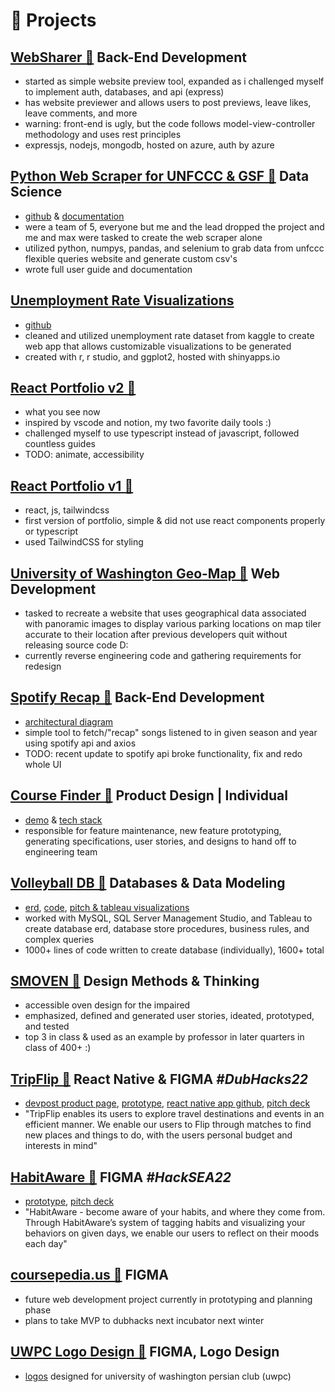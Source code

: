 # 🧪 Projects

## [WebSharer 🔗](https://test.parsak.me/) Back-End Development
- started as simple website preview tool, expanded as i challenged myself to implement auth, databases, and api (express)
- has website previewer and allows users to post previews, leave likes, leave comments, and more 
- warning: front-end is ugly, but the code follows model-view-controller methodology and uses rest principles
- expressjs, nodejs, mongodb, hosted on azure, auth by azure

## [Python Web Scraper for UNFCCC & GSF 🔗](https://github.com/maxjj9710/unfccc-query) Data Science 
- [github](https://github.com/maxjj9710/unfccc-query) & [documentation](https://github.com/maxjj9710/unfccc-query/wiki/User-Guide) 
- were a team of 5, everyone but me and the lead dropped the project and me and max were tasked to create the web scraper alone
- utilized python, numpys, pandas, and selenium to grab data from unfccc flexible queries website and generate custom csv's
- wrote full user guide and documentation

## [Unemployment Rate Visualizations](https://parsak.shinyapps.io/INFO201-finalproject/)
- [github](https://github.com/info201b-2021-aut/INFO201-finalproject)
- cleaned and utilized unemployment rate dataset from kaggle to create web app that allows customizable visualizations to be generated
- created with r, r studio, and ggplot2, hosted with shinyapps.io 

## [React Portfolio v2 🔗](https://github.com/parsakhaz/react-portfolio)
- what you see now
- inspired by vscode and notion, my two favorite daily tools :)
- challenged myself to use typescript instead of javascript, followed countless guides
- TODO: animate, accessibility

## [React Portfolio v1 🔗](https://react-portfolio-nurx9bivu-parsakhaz.vercel.app/)
- react, js, tailwindcss
- first version of portfolio, simple & did not use react components properly or typescript
- used TailwindCSS for styling

## [University of Washington Geo-Map 🔗](https://depts.washington.edu/tsevents/) Web Development
- tasked to recreate a website that uses geographical data associated with panoramic images to display various parking locations on map tiler accurate to their location after previous developers quit without releasing source code D:
- currently reverse engineering code and gathering requirements for redesign 

## [Spotify Recap 🔗](https://github.com/parsakhaz/spotify-time-capsule) Back-End Development
- [architectural diagram](https://drive.google.com/file/d/1w2agbpS1FLcfwB96QfJlsfnvM6AnF0ey/view)
- simple tool to fetch/"recap" songs listened to in given season and year using spotify api and axios
- TODO: recent update to spotify api broke functionality, fix and redo whole UI 

## [Course Finder 🔗](https://drive.google.com/file/d/1E3RMj1VQJsf88n7w_UBeUrNy6aN7ILdR/view?usp=sharing) Product Design | Individual
- [demo](https://drive.google.com/file/d/1E3RMj1VQJsf88n7w_UBeUrNy6aN7ILdR/view?usp=sharing) & [tech stack](https://docs.google.com/document/d/1X9sGS3CGM1Yrk7oAeD7RDF_Qm-yUChN3a9xbV1q3Lb0/edit?usp=sharing)
- responsible for feature maintenance, new feature prototyping, generating specifications, user stories, and designs to hand off to engineering team

## [Volleyball DB 🔗](https://drive.google.com/file/d/1h_93-R4zXkkVO6FXxhS8Jl_fwKwxCKwK/view?usp=sharing) Databases & Data Modeling
- [erd](https://drive.google.com/file/d/1h_93-R4zXkkVO6FXxhS8Jl_fwKwxCKwK/view?usp=sharing), [code](https://drive.google.com/file/d/1UVu3Wf5BiyivJCkN9NZXE51Bq0B2_Ehi/view?usp=sharing), [pitch & tableau visualizations](https://docs.google.com/presentation/d/1fMbnmFh4w3tONfJVOcB1sWaKDtHch5a3FrsJ4YwLNHI/edit?usp=sharing)
- worked with MySQL, SQL Server Management Studio, and Tableau to create database erd, database store procedures, business rules, and complex queries
- 1000+ lines of code written to create database (individually), 1600+ total

## [SMOVEN 🔗](https://docs.google.com/document/d/1fZnMO03HOtgw72Tq5I5T2lw8wblpPzJmxR8SF-A3FHk/edit#heading=h.r7eusrtz5otv) Design Methods & Thinking 
- accessible oven design for the impaired
- emphasized, defined and generated user stories, ideated, prototyped, and tested
- top 3 in class & used as an example by professor in later quarters in class of 400+ :)

## [TripFlip 🔗]() React Native & FIGMA *#DubHacks22*
- [devpost product page](https://devpost.com/software/trip-flip), [prototype](https://www.figma.com/file/Zp7oEjbC2Z1bQEKp7uzn60/Prototype-Draft?node-id=0%3A1&t=yWNOzXitkdJwuryi-1), [react native app github](https://github.com/paulstn/TripFlip), [pitch deck](https://docs.google.com/presentation/d/1LfMntUCRD90dscCTgMixnCEUQOc5ozaRCsV6eHnJdNc/edit#slide=id.p)
- "TripFlip enables its users to explore travel destinations and events in an efficient manner. We enable our users to Flip through matches to find new places and things to do, with the users personal budget and interests in mind"

## [HabitAware 🔗]() FIGMA *#HackSEA22*
- [prototype](https://www.figma.com/file/X9T0MRzBRKergZ7uWB9RoN/HabitAware?node-id=0%3A1&t=6I18qo5cpCYmx0KK-1), [pitch deck](https://docs.google.com/presentation/d/1gvKVVzGfawZGyxAM1n3iY30xqZQUWNE0sBCAoomr8dQ/edit#slide=id.p)
- "HabitAware - become aware of your habits, and where they come from. Through HabitAware’s system of tagging habits and visualizing your behaviors on given days, we enable our users to reflect on their moods each day"

## [coursepedia.us 🔗]() FIGMA 
- future web development project currently in prototyping and planning phase
- plans to take MVP to dubhacks next incubator next winter

## [UWPC Logo Design 🔗]() FIGMA, Logo Design
- [logos](https://www.figma.com/file/Ha2OyNRlFhjHczZukmFMQf/UWPC-Logo?node-id=0%3A1&t=Oi5hsPwhms8et8Mj-1) designed for university of washington persian club (uwpc)